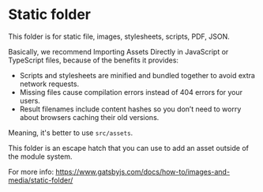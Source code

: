 # Static folder

This folder is for static file, images, stylesheets, scripts, PDF, JSON.

Basically, we recommend Importing Assets Directly in JavaScript or TypeScript files, because of the benefits it provides:

- Scripts and stylesheets are minified and bundled together to avoid extra network requests.
- Missing files cause compilation errors instead of 404 errors for your users.
- Result filenames include content hashes so you don’t need to worry about browsers caching their old versions.

Meaning, it's better to use `src/assets`.

This folder is an escape hatch that you can use to add an asset outside of the module system.

For more info:
https://www.gatsbyjs.com/docs/how-to/images-and-media/static-folder/
